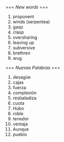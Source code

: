 === *New words* ===

1. proponent
2. winds (serpentea)
3. gasp
4. clasp
5. oversharing
6. leaving up
7. subversive
8. brethren
9. wug

=== *Nuevas Palabras* ===

1. desagüe
2. cajas
3. fuerza
4. complexión
5. resbaladiza
6. cuota
7. Hubo
8. roble
9. tenedor
10. ventaja
11. Aunque
12. pueblo
